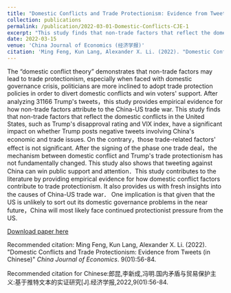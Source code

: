 ```yaml
---
title: "Domestic Conflicts and Trade Protectionism: Evidence from Tweets (in Chinese)"
collection: publications
permalink: /publication/2022-03-01-Domestic-Conflicts-CJE-1
excerpt: "This study finds that non-trade factors that reflect the domestic conflicts in the United States, such as Trump's disapproval rating and VIX index, have a significant impact on whether Trump posts negative tweets involving China's economic and trade issues."
date: 2022-03-15
venue: 'China Journal of Economics (经济学报)'
citation: 'Ming Feng, Kun Lang, Alexander X. Li. (2022). "Domestic Conflicts and Trade Protectionism: Evidence from Tweets (in Chinese)" <i>China Journal of Economics</i>. 9(01):56-84.'
---
```

The “domestic conflict theory” demonstrates that non-trade factors may lead to trade protectionism, especially when faced with domestic governance crisis, politicians are more inclined to adopt trade protection policies in order to divert domestic conflicts and win voters' support. After analyzing 31166 Trump's tweets，this study provides empirical evidence for how non-trade factors attribute to the China-US trade war. This study finds that non-trade factors that reflect the domestic conflicts in the United States, such as Trump's disapproval rating and VIX index, have a significant impact on
whether Trump posts negative tweets involving China's economic and trade issues. On the contrary，those trade-related factors' effect is not significant. After the signing of the phase one trade deal，the mechanism between domestic conflict and Trump's trade protectionism has not fundamentally changed. This study also shows that tweeting against China can win public support and attention．This study contributes to the literature by providing empirical evidence for how domestic conflict factors contribute to trade protectionism. It also provides us with fresh insights into the causes of China-US trade war． One implication is that given that the US is unlikely to sort out its domestic governance problems in the near future，China will most likely face continued protectionist pressure from the US.

[Download paper here](http://axl811.github.io/files/国内矛盾与贸易保护主义_基于推特文本的实证研究_郎昆.pdf)

Recommended citation: Ming Feng, Kun Lang, Alexander X. Li. (2022). "Domestic Conflicts and Trade Protectionism: Evidence from Tweets (in Chinese)" <i>China Journal of Economics</i>. 9(01):56-84.

Recommended citation for Chinese:郎昆,李新成,冯明.国内矛盾与贸易保护主义:基于推特文本的实证研究[J].经济学报,2022,9(01):56-84.

